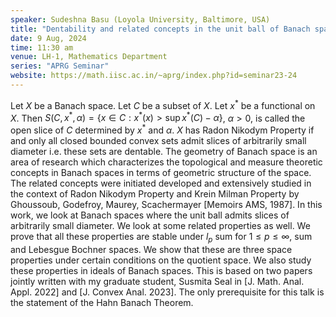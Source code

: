```yaml
---
speaker: Sudeshna Basu (Loyola University, Baltimore, USA)
title: "Dentability and related concepts in the unit ball of Banach spaces"
date: 9 Aug, 2024
time: 11:30 am
venue: LH-1, Mathematics Department
series: "APRG Seminar"
website: https://math.iisc.ac.in/~aprg/index.php?id=seminar23-24
---
```


Let $X$ be a Banach space. Let $C$ be a subset of $X$. Let $x^*$ be a functional on $X$. Then $S(C, x^*, \alpha) = \{ x \in C : x^*(x) > \sup x^*(C) - \alpha \}$, $\alpha > 0$,
is called the open slice of $C$ determined by $x^*$ and $\alpha$. $X$ has Radon Nikodym Property if and only all closed bounded convex sets admit slices of arbitrarily small
diameter i.e. these sets are dentable. The geometry of Banach space is an area of research which characterizes the topological and measure theoretic concepts in Banach spaces in
terms of geometric structure of the space. The related concepts were initiated developed and extensively studied in the context of Radon Nikodym Property and Krein Milman
Property by Ghoussoub, Godefroy, Maurey, Scachermayer [Memoirs AMS, 1987]. In this work, we look at Banach spaces where the unit ball admits slices of arbitrarily small diameter.
We look at some related properties as well. We prove that all these properties are stable under $l_p$ sum for $1 \leq p \leq ∞$, sum and Lebesgue Bochner spaces. We show that
these are three space properties under certain conditions on the quotient space. We also study these properties in ideals of Banach spaces. This is based on two papers jointly
written with my graduate student, Susmita Seal in [J. Math. Anal. Appl. 2022] and [J. Convex Anal. 2023]. The only prerequisite for this talk is the statement of the Hahn Banach
Theorem.
